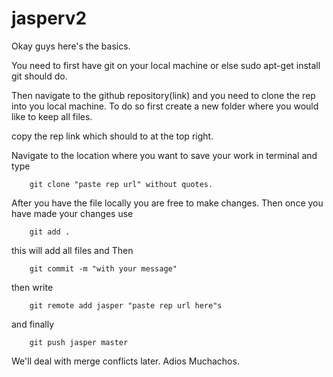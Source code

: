 # jasperv2

Okay guys here's the basics.

You need to first have git on your local machine or else sudo apt-get install git should do.

Then navigate to the github repository(link) and you need to clone the rep into you local machine. To do so first create a new folder where you would like to keep all files.

copy the rep link which should to at the top right.

Navigate to the location where you want to save your work in terminal and type

        git clone "paste rep url" without quotes.

After you have the file locally you are free to make changes. Then once you have made your changes use

        git add .

this will add all files and Then

        git commit -m "with your message"

then write

        git remote add jasper "paste rep url here"s

and finally

        git push jasper master

We'll deal with merge conflicts later. Adios Muchachos.
